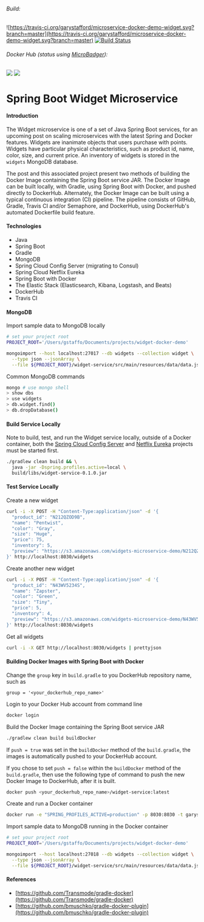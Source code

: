 ###### Build:  
![https://travis-ci.org/garystafford/microservice-docker-demo-widget.svg?branch=master](https://travis-ci.org/garystafford/microservice-docker-demo-widget.svg?branch=master)  [![Build Status](https://semaphoreci.com/api/v1/garystafford/microservice-docker-demo-widget/branches/master/badge.svg)](https://semaphoreci.com/garystafford/microservice-docker-demo-widget)

###### Docker Hub (_status using [MicroBadger](https://microbadger.com/#/)_):  
[![](https://images.microbadger.com/badges/version/garystafford/microservice-docker-demo-widget.svg)](http://microbadger.com/images/garystafford/microservice-docker-demo-widget "Get your own version badge on microbadger.com")  [![](https://images.microbadger.com/badges/image/garystafford/microservice-docker-demo-widget.svg)](http://microbadger.com/images/garystafford/microservice-docker-demo-widget "Get your own image badge on microbadger.com")

# Spring Boot Widget Microservice

#### Introduction
The Widget microservice is one of a set of Java Spring Boot services, for an upcoming post on scaling microservices with the latest Spring and Docker features. Widgets are inanimate objects that users purchase with points. Widgets have particular physical characteristics, such as product id, name, color, size, and current price. An inventory of widgets is stored in the `widgets` MongoDB database.

The post and this associated project present two methods of building the Docker Image containing the Spring Boot service JAR. The Docker Image can be built locally, with Gradle, using Spring Boot with Docker, and pushed directly to DockerHub. Alternately, the Docker Image can be built using a typical continuous integration (CI) pipeline. The pipeline consists of GitHub, Gradle, Travis CI and/or Semaphore, and DockerHub, using DockerHub's automated Dockerfile build feature.


#### Technologies
* Java
* Spring Boot
* Gradle
* MongoDB
* Spring Cloud Config Server (migrating to Consul)
* Spring Cloud Netflix Eureka
* Spring Boot with Docker
* The Elastic Stack (Elasticsearch, Kibana, Logstash, and Beats)
* DockerHub
* Travis CI

#### MongoDB
Import sample data to MongoDB locally
```bash
# set your project root
PROJECT_ROOT='/Users/gstaffo/Documents/projects/widget-docker-demo'

mongoimport --host localhost:27017 --db widgets --collection widget \
  --type json --jsonArray \
  --file ${PROJECT_ROOT}/widget-service/src/main/resources/data/data.json
```

Common MongoDB commands
```bash
mongo # use mongo shell
> show dbs
> use widgets
> db.widget.find()
> db.dropDatabase()
```

#### Build Service Locally
Note to build, test, and run the Widget service locally, outside of a Docker container, both the [Spring Cloud Config Server](https://github.com/garystafford/microservice-docker-demo-config-server) and [Netflix Eureka](https://github.com/garystafford/microservice-docker-demo-eureka-server) projects must be started first.
```bash
./gradlew clean build && \
  java -jar -Dspring.profiles.active=local \
  build/libs/widget-service-0.1.0.jar
```

#### Test Service Locally
Create a new widget
```bash
curl -i -X POST -H "Content-Type:application/json" -d '{
  "product_id": "N212QZOD9B",
  "name": "Pentwist",
  "color": "Gray",
  "size": "Huge",
  "price": 75,
  "inventory": 5,
  "preview": "https://s3.amazonaws.com/widgets-microservice-demo/N212QZOD9B.png"
}' http://localhost:8030/widgets
```
Create another new widget
```bash
curl -i -X POST -H "Content-Type:application/json" -d '{
  "product_id": "N43WV5234S",
  "name": "Zapster",
  "color": "Green",
  "size": "Tiny",
  "price": 5,
  "inventory": 4,
  "preview": "https://s3.amazonaws.com/widgets-microservice-demo/N43WV5234S.png"
}' http://localhost:8030/widgets
```

Get all widgets
```bash
curl -i -X GET http://localhost:8030/widgets | prettyjson
```

#### Building Docker Images with Spring Boot with Docker
Change the `group` key in `build.gradle` to you DockerHub repository name, such as
```text
group = '<your_dockerhub_repo_name>'
```

Login to your Docker Hub account from command line
```bash
docker login
```

Build the Docker Image containing the Spring Boot service JAR
```bash
./gradlew clean build buildDocker
```
If `push = true` was set in the `buildDocker` method of the `build.gradle`, the images
is automatically pushed to your DockerHub account.

If you chose to set `push = false` within the `buildDocker` method of the `build.gradle`,
then use the following type of command to push the new Docker Image to DockerHub, after it is built.
```bash
docker push <your_dockerhub_repo_name>/widget-service:latest
```

Create and run a Docker container
```bash
docker run -e "SPRING_PROFILES_ACTIVE=production" -p 8030:8030 -t garystafford/widget-service
```

Import sample data to MongoDB running in the Docker container
```bash
# set your project root
PROJECT_ROOT='/Users/gstaffo/Documents/projects/widget-docker-demo'

mongoimport --host localhost:27018 --db widgets --collection widget \
  --type json --jsonArray \
  --file ${PROJECT_ROOT}/widget-service/src/main/resources/data/data.json
```

#### References
* [https://github.com/Transmode/gradle-docker](https://github.com/Transmode/gradle-docker)
* [https://github.com/bmuschko/gradle-docker-plugin](https://github.com/bmuschko/gradle-docker-plugin)
